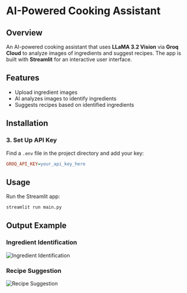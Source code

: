 # AI-Powered Cooking Assistant

## Overview
An AI-powered cooking assistant that uses **LLaMA 3.2 Vision** via **Groq Cloud** to analyze images of ingredients and suggest recipes. The app is built with **Streamlit** for an interactive user interface.

## Features
- Upload ingredient images
- AI analyzes images to identify ingredients
- Suggests recipes based on identified ingredients

## Installation
### 3. Set Up API Key
Find a `.env` file in the project directory and add your key:
```ini
GROQ_API_KEY=your_api_key_here
```

## Usage
Run the Streamlit app:
```bash
streamlit run main.py
```


## Output Example
### Ingredient Identification
![Ingredient Identification](https://example.com/ingredient_identification.png)

### Recipe Suggestion
![Recipe Suggestion](https://example.com/recipe_suggestion.png)


